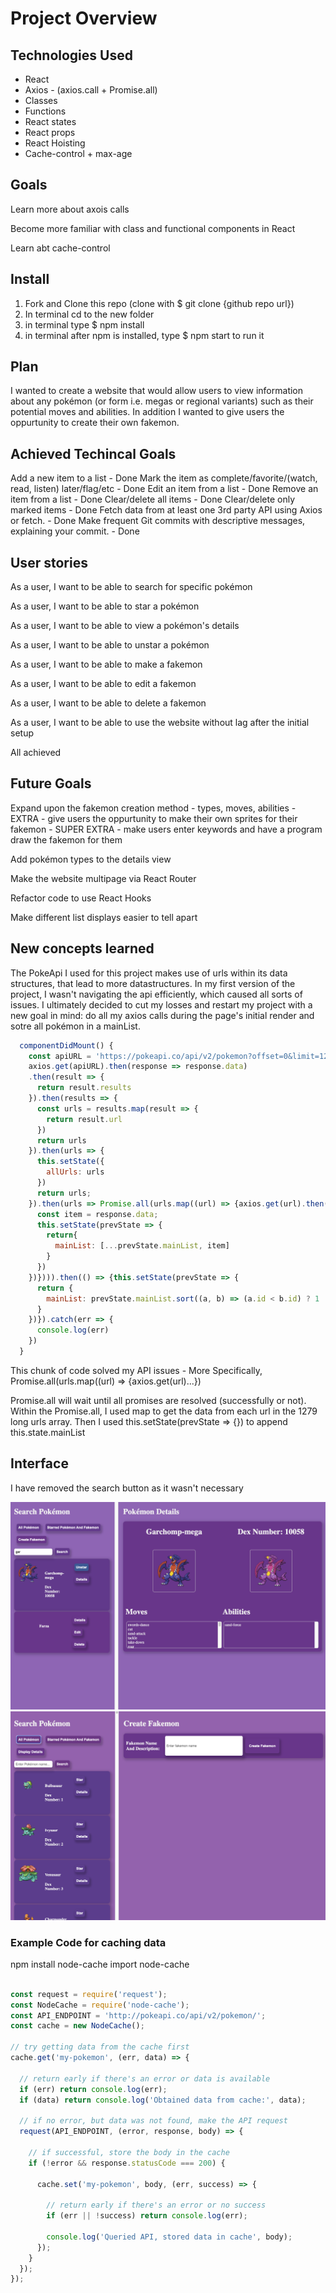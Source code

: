 # Project Overview

## Technologies Used

- React
- Axios - (axios.call + Promise.all)
- Classes
- Functions
- React states
- React props
- React Hoisting
- Cache-control + max-age

## Goals

Learn more about axois calls

Become more familiar with class and functional components in React

Learn abt cache-control

## Install

1. Fork and Clone this repo (clone with $ git clone {github repo url})
2. In terminal cd to the new folder
3. in terminal type $ npm install
4. in terminal after npm is installed, type $ npm start to run it
## Plan

I wanted to create a website that would allow users to view information about any pokémon (or form i.e. megas or regional variants) such as their potential moves and abilities. In addition I wanted to give users the oppurtunity to create their own fakemon.

## Achieved Techincal Goals

Add a new item to a list - Done
Mark the item as complete/favorite/(watch, read, listen) later/flag/etc - Done
Edit an item from a list - Done
Remove an item from a list - Done
Clear/delete all items - Done
Clear/delete only marked items - Done
Fetch data from at least one 3rd party API using Axios or fetch. - Done
Make frequent Git commits with descriptive messages, explaining your commit. - Done

## User stories

As a user, I want to be able to search for specific pokémon

As a user, I want to be able to star a pokémon

As a user, I want to be able to view a pokémon's details

As a user, I want to be able to unstar a pokémon

As a user, I want to be able to make a fakemon

As a user, I want to be able to edit a fakemon

As a user, I want to be able to delete a fakemon

As a user, I want to be able to use the website without lag after the initial setup

All achieved
## Future Goals

Expand upon the fakemon creation method - types, moves, abilities - EXTRA - give users the oppurtunity to make their own sprites for their fakemon - SUPER EXTRA - make users enter keywords and have a program draw the fakemon for them

Add pokémon types to the details view

Make the website multipage via React Router

Refactor code to use React Hooks

Make different list displays easier to tell apart

## New concepts learned

The PokeApi I used for this project makes use of urls within its data structures, that lead to more datastructures. In my first version of the project, I wasn't navigating the api efficiently, which caused all sorts of issues. I ultimately decided to cut my losses and restart my project with a new goal in mind: do all my axios calls during the page's initial render and sotre all pokémon in a mainList. 

```js
  componentDidMount() {
    const apiURL = 'https://pokeapi.co/api/v2/pokemon?offset=0&limit=1279';
    axios.get(apiURL).then(response => response.data)
    .then(result => {
      return result.results
    }).then(results => {
      const urls = results.map(result => {
        return result.url
      })
      return urls
    }).then(urls => {
      this.setState({
        allUrls: urls
      })
      return urls;
    }).then(urls => Promise.all(urls.map((url) => {axios.get(url).then(response => {
      const item = response.data;
      this.setState(prevState => {
        return{
          mainList: [...prevState.mainList, item]
        }
      })
    })}))).then(() => {this.setState(prevState => {
      return {
        mainList: prevState.mainList.sort((a, b) => (a.id < b.id) ? 1 : -1)
      }
    })}).catch(err => {
      console.log(err)
    })
  }
```

This chunk of code solved my API issues - More Specifically, Promise.all(urls.map((url) => {axios.get(url)...})


Promise.all will wait until all promises are resolved (successfully or not). Within the Promise.all, I used map to get the data from each url in the 1279 long urls array. Then I used this.setState(prevState => {}) to append this.state.mainList
## Interface

I have removed the search button as it wasn't necessary

![Interface Image 1](public/Interface1.png)
![Interface Image 2](public/Interface2.png)

### Example Code for caching data

npm install node-cache
import node-cache
```js

const request = require('request');
const NodeCache = require('node-cache');
const API_ENDPOINT = 'http://pokeapi.co/api/v2/pokemon/';
const cache = new NodeCache();

// try getting data from the cache first
cache.get('my-pokemon', (err, data) => {
  
  // return early if there's an error or data is available
  if (err) return console.log(err);
  if (data) return console.log('Obtained data from cache:', data);

  // if no error, but data was not found, make the API request
  request(API_ENDPOINT, (error, response, body) => {
    
    // if successful, store the body in the cache
    if (!error && response.statusCode === 200) {
      
      cache.set('my-pokemon', body, (err, success) => {
        
        // return early if there's an error or no success
        if (err || !success) return console.log(err);
        
        console.log('Queried API, stored data in cache', body);
      });
    }
  });
});
```